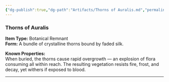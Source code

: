 ```yaml
---
{"dg-publish":true,"dg-path":"Artifacts/Thorns of Auralis.md","permalink":"/artifacts/thorns-of-auralis/","tags":["artifact"],"dgShowFileTree":true}
---
```


### **Thorns of Auralis**

**Item Type:** Botanical Remnant  
**Form:** A bundle of crystalline thorns bound by faded silk.

**Known Properties:**  
When buried, the thorns cause rapid overgrowth — an explosion of flora consuming all within reach. The resulting vegetation resists fire, frost, and decay, yet withers if exposed to blood.

---